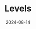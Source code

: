 ---  
layout: startup_page  
title: "Levels"  
id: "levelshealth.com"  
permalink: "/levelslevelshealth.com08142024/"  
website: "https://levelshealth.com"  
funding_round: "Series A+"  
funding_amount: "$10M"  
investors: "Community, Long Journey, a16z"  
about: "Levels is a software company that provides a mobile app to help users achieve optimal metabolic health. The app uses AI-powered meal tracking, community features, and personalized insights based on biomarkers like blood sugar and other health data to offer guidance and support. Its mission is to address the metabolic health crisis by providing accessible and actionable information."  
markets: "Healthtech, AI, Wellness and Fitness Services, Biometrics, Health Care, Information Technology, Software"  
hq: "New York, New York, United States"  
founded_year: "2019"  
linkedin: "https://www.linkedin.com/company/levels"  
twitter: "https://twitter.com/levels"  
instagram: ""  
facebook: "https://www.facebook.com/LevelsHealth/"  
crunchbase: "https://www.crunchbase.com/organization/levels-c38c"  
pitchbook: "https://pitchbook.com/profiles/company/416512-99"  

date_display: "14-Aug-2024"  
date: "2024-08-14"

# SEO Optimization  
meta_title: "Levels - Series A+ Funding ($10M)"  
meta_description: "Levels, Levels is a software company that provides a mobile app to help users achieve optimal metabolic health. The app uses AI-powered meal tracking, communi..."  
meta_keywords: "Levels, Healthtech, AI, Wellness and Fitness Services, Biometrics, Health Care, Information Technology, Software, Series A+ funding"  
canonical_url: "https://startup.projectstartups.com/levelslevelshealth.com08142024/"  
---